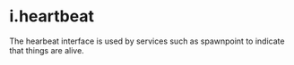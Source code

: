 # i.heartbeat

The hearbeat interface is used by services such as spawnpoint to indicate that things are alive.
